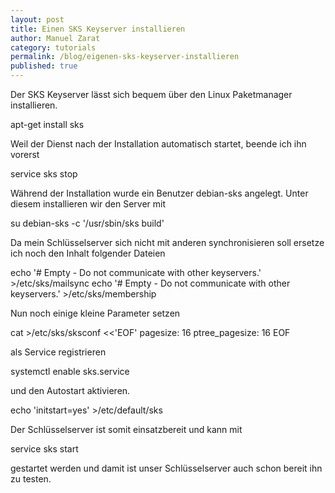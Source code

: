 ```yaml
---
layout: post
title: Einen SKS Keyserver installieren
author: Manuel Zarat
category: tutorials
permalink: /blog/eigenen-sks-keyserver-installieren
published: true
---
```


Der SKS Keyserver lässt sich bequem über den Linux Paketmanager installieren.
<!--excerpt_separator-->

apt-get install sks

Weil der Dienst nach der Installation automatisch startet, beende ich ihn vorerst

service sks stop

Während der Installation wurde ein Benutzer debian-sks angelegt. Unter diesem installieren wir den Server mit

su debian-sks -c '/usr/sbin/sks build'

Da mein Schlüsselserver sich nicht mit anderen synchronisieren soll ersetze ich noch den Inhalt folgender Dateien

echo '# Empty - Do not communicate with other keyservers.' >/etc/sks/mailsync
echo '# Empty - Do not communicate with other keyservers.' >/etc/sks/membership

Nun noch einige kleine Parameter setzen

cat >/etc/sks/sksconf <<'EOF'
pagesize: 16
ptree_pagesize: 16
EOF

als Service registrieren

systemctl enable sks.service

und den Autostart aktivieren.

echo 'initstart=yes' >/etc/default/sks

Der Schlüsselserver ist somit einsatzbereit und kann mit

service sks start

gestartet werden und damit ist unser Schlüsselserver auch schon bereit ihn zu testen.
